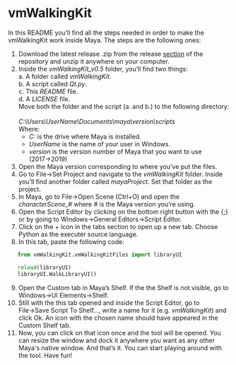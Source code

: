 # vmWalkingKit
 
In this README you’ll find all the steps needed in order to make the vmWalkingKit work inside Maya. The steps are the following ones: 

1. Download the latest release .zip from the release [section](https://github.com/nintervik/vmWalkingKit/releases) of the repository and unzip it anywhere on your computer.<br/>
2. Inside the *vmWalkingKit_v0.5* folder, you’ll find two things:<br/>
   a. A folder called *vmWalkingKit*.<br/> 
   b. A script called *Qt.py*.<br/>
   c. This *README* file.<br/>
   d. A *LICENSE* file.<br/>
Move both the folder and the script (a. and b.) to the following directory:<br/>     
*C:\Users\UserName\Documents\maya\version\scripts*<br/>
Where:<br/>
   - *C:* is the drive where Maya is installed.
   - *UserName* is the name of your user in Windows.
   - *version* is the version number of Maya that you want to use (2017→2019)
3. Open the Maya version corresponding to where you’ve put the files.<br/>
4. Go to File→Set Project and navigate to the *vmWalkingKit* folder. Inside you’ll find another folder called *mayaProject*. Set that folder as the project.<br/> 
5. In Maya, go to File→Open Scene (Ctrl+O) and open the *characterScene_#* where *#* is the Maya version you’re using.<br/>
6. Open the Script Editor by clicking on the bottom right button with the {;} or by going to Windows→General Editors→Script Editor.<br/>
7. Click on the + icon in the tabs section to open up a new tab. Choose Python as the executer source language.<br/>
8. In this tab, paste the following code:<br/>     
```python
   from vmWalkingKit.vmWalkingKitFiles import libraryUI

   reload(libraryUI)
   libraryUI.WalkLibraryUI()
```
9. Open the Custom tab in Maya’s Shelf. If the the Shelf is not visible, go to Windows→UI Elements→Shelf.<br/>  
10. Still with the this tab opened and inside the Script Editor, go to File→Save Script To Shelf…, write a name for it (e.g. *vmWalkingKit*) and click Ok. An icon with the chosen name should have appeared in the Custom Shelf tab.<br/>
11. Now, you can click on that icon once and the tool will be opened. You can resize the window and dock it anywhere you want as any other Maya's native window. And that’s it. You can start playing around with the tool. Have fun!<br/> 
